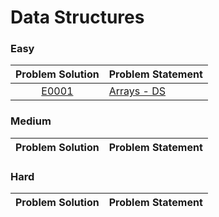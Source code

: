 # Data Structures

### Easy

|Problem Solution|Problem Statement|
|:--------------:|-----------------|
|[E0001]|[Arrays - DS]|

### Medium

|Problem Solution|Problem Statement|
|:--------------:|-----------------|

### Hard

|Problem Solution|Problem Statement|
|:--------------:|-----------------|

[//]: # (Easy)

[E0001]: Easy/E0001.cpp
[Arrays - DS]: https://www.hackerrank.com/challenges/arrays-ds/problem

[//]: # (Medium)

[//]: # (Hard)

[//]: # (EOF)
